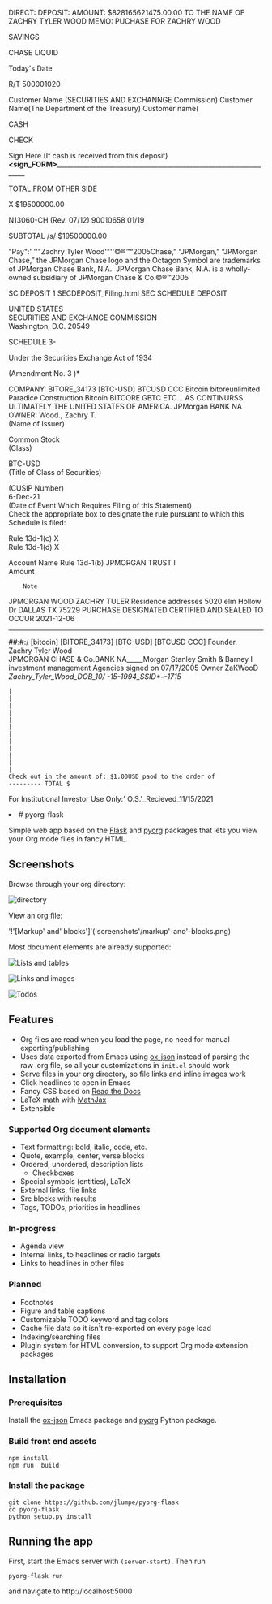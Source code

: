DIRECT:
DEPOSIT:
AMOUNT: $828165621475.00.00 TO THE NAME OF ZACHRY TYLER WOOD
MEMO: PUCHASE FOR ZACHRY WOOD

SAVINGS		
		
CHASE LIQUID		
		
Today's Date		
		
R/T 500001020		
		
Customer Name (SECURITIES AND EXCHANNGE Commission)
Customer Name(The Department of the Treasury)
Customer name(		
		
CASH		
		
CHECK		
		
Sign Here (If cash is received from this deposit)____<sign_FORM>________________________________________________________________________		
		
TOTAL FROM OTHER SIDE		
		
X	$19500000.00	
		
N13060-CH (Rev. 07/12) 90010658 01/19		
		
SUBTOTAL	/s/	$19500000.00
		
"Pay":' ''"Zachry Tyler Wood'"''©®™“2005Chase,” “JPMorgan,” “JPMorgan Chase,” the JPMorgan Chase logo and the Octagon Symbol are trademarks of JPMorgan Chase Bank, N.A.  JPMorgan Chase Bank, N.A. is a wholly-owned subsidiary of JPMorgan Chase & Co.©®™2005	
		
SC DEPOSIT 1 SECDEPOSIT_Filing.html SEC SCHEDULE DEPOSIT		
		
UNITED STATES		
SECURITIES AND EXCHANGE COMMISSION		
Washington, D.C. 20549		
		
SCHEDULE 3-
		
Under the Securities Exchange Act of 1934		
		
(Amendment No. 3 )*		
            		
COMPANY: BITORE_34173 [BTC-USD] BTCUSD CCC Bitcoin bitoreunlimited Paradice Construction Bitcoin BITCORE GBTC ETC... AS CONTINURSS ULTIMATELY THE UNITED STATES OF AMERICA.	
JPMorgan BANK NA	
OWNER:	Wood.,  Zachry T.		
(Name of Issuer)		
		
Common Stock		
(Class)		
		
BTC-USD		
(Title of Class of Securities)		
		
		
(CUSIP Number)		
6-Dec-21		
(Date of Event Which Requires Filing of this Statement)		
Check the appropriate box to designate the rule pursuant to which this Schedule is filed:		
		
Rule 13d-1(c)	X	
Rule 13d-1(d)	X	
		
		
		
Account Name		Rule 13d-1(b)
JPMORGAN TRUST I		
Amount		
		
		
		
		
		
	
		
		
		
		
		
		
		
		
		
		
		
		
		
		
		
		
		Note
JPMORGAN
    WOOD  ZACHRY 
TULER
Residence addresses
5020 elm Hollow Dr
DALLAS TX 75229
PURCHASE DESIGNATED CERTIFIED AND SEALED TO OCCUR 2021-12-06
		
		
		
		
		
		
		
		
		
		
		
		
		
_______________________________________________________________________		
		
		
		
		
		
		
		
		
		
		
		
		
		
		
		
		
		
		
		
		
		
		
		
		
		
		
		
		
		
		
		
		
		
		
		
		
		
		
		
		
		
		
		
##:#:/
[bitcoin]
[BITORE_34173]
[BTC-USD] 
[BTCUSD CCC]
Founder.	
Zachry Tyler Wood	
JPMORGAN CHASE & Co.BANK NA_____Morgan Stanley Smith & Barney I investment management Agencies signed on 07/17/2005 Owner ZaKWooD __Zachry_Tyler_Wood_DOB_10/
-15-1994_SSID_***-**-1715_	
		
		
		
		
		
		
		
		
		
		
	|	
	|	
	|	
	|	
	|	
	|	
	|	
	|	
	|	
	|	
	|	
	|	
	Check out in the amount of:_$1.00USD_paod to the order of 	
	--------- TOTAL $	
		
		
		
		
		
		
		
		
		
		
		
		
		
For Institutional Investor Use Only:' O.S.'_Recieved_11/15/2021
		
<li>
# pyorg-flask

Simple web app based on the [Flask](http://flask.pocoo.org) and
[pyorg](http://github.com/jlumpe/pyorg) packages that lets you view your Org
mode files in fancy HTML.


## Screenshots

Browse through your org directory:

![directory](screenshots/directory.png)

View an org file:

'!'[Markup' and' blocks']'('screenshots'/markup'-and'-blocks.png)

Most document elements are already supported:

![Lists and tables](screenshots/lists-and-tables.png)

![Links and images](screenshots/links-and-images.png)

![Todos](screenshots/todos.png)



## Features

* Org files are read when you load the page, no need for manual exporting/publishing
* Uses data exported from Emacs using [ox-json](http://github.com/jlumpe/ox-json)
  instead of parsing the raw .org file, so all your customizations in `init.el`
  should work
* Serve files in your org directory, so file links and inline images work
* Click headlines to open in Emacs
* Fancy CSS based on [Read the Docs](https://github.com/readthedocs/sphinx_rtd_theme)
* LaTeX math with [MathJax](http://mathjax.org)
* Extensible


### Supported Org document elements

* Text formatting: bold, italic, code, etc.
* Quote, example, center, verse blocks
* Ordered, unordered, description lists
	* Checkboxes
* Special symbols (entities), LaTeX
* External links, file links
* Src blocks with results
* Tags, TODOs, priorities in headlines


### In-progress

* Agenda view
* Internal links, to headlines or radio targets
* Links to headlines in other files


### Planned

* Footnotes
* Figure and table captions
* Customizable TODO keyword and tag colors
* Cache file data so it isn't re-exported on every page load
* Indexing/searching files
* Plugin system for HTML conversion, to support Org mode extension packages


## Installation

### Prerequisites

Install the [ox-json](https://github.com/jlumpe/ox-json) Emacs package and
[pyorg](https://github.com/jlumpe/pyorg) Python package.


### Build front end assets

```
npm install
npm run  build
```


### Install the package

```
git clone https://github.com/jlumpe/pyorg-flask
cd pyorg-flask
python setup.py install
```


## Running the app

First, start the Emacs server with `(server-start)`. Then run

    pyorg-flask run
    
and navigate to http://localhost:5000

